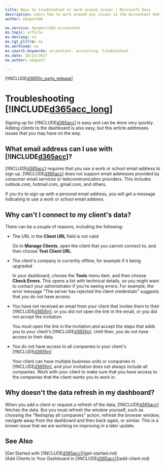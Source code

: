```yaml
---
title: Ways to troubleshoot or work around issues | Microsoft Docs
description: Learn how to work around any issues in the Accountant Hub for Dynamics 365.
author: edupont04

ms.service: dynamics365-accountant
ms.topic: article
ms.devlang: na
ms.tgt_pltfrm: na
ms.workload: na
ms.search.keywords: accountant, accounting, troubleshoot
ms.date: 10/23/2017
ms.author: edupont

---
```

[!INCLUDE[d365fin_early_release](includes/d365fin_early_release.md.md)]

# Troubleshooting [!INCLUDE[d365acc_long](includes/d365acc_long_md.md)]
Signing up for [!INCLUDE[d365acc](includes/d365acc_md.md)] is easy and can be done very quickly. Adding clients to the dashboard is also easy, but this article addresses issues that you may have on the way.

## What email address can I use with [!INCLUDE[d365acc](includes/d365acc_md.md)]?
[!INCLUDE[d365acc](includes/d365acc_md.md)] requires that you use a work or school email address to sign up. [!INCLUDE[d365acc](includes/d365acc_md.md)] does not support email addresses provided by consumer email services or telecommunication providers. This includes outlook.com, hotmail.com, gmail.com, and others.  

If you try to sign up with a personal email address, you will get a message indicating to use a work or school email address.  

## Why can't I connect to my client's data?
There can be a couple of reasons, including the following:

- The URL in the **Client URL** field is not valid  

  Go to **Manage Clients**, open the client that you cannot connect to, and then choose **Test Client URL**.  
- The client's company is currently offline, for example if it being upgraded

  In your dashboard, choose the **Tools** menu item, and then choose **Check Errors**. This opens a list with technical details, so you might want to contact your administrator if you're seeing errors. For example, the error message "The server has rejected the client credentials" suggests that you do not have access.  
- You have not received an email from your client that invites them to their [!INCLUDE[d365fin](includes/d365fin_md.md)], or you did not open the link in the email, or you did not accept the invitation

  You must open the link in the invitation and accept the steps that adds you to your client's [!INCLUDE[d365fin](includes/d365fin_md.md)]. Until then, you do not have access to their data.  
- You do not have access to all companies in your client's [!INCLUDE[d365fin](includes/d365fin_md.md)]

  Your client can have multiple business units or companies in [!INCLUDE[d365fin](includes/d365fin_md.md)], and your invitation does not always include all companies. Work with your client to make sure that you have access to the companies that the client wants you to work in.  

## Why doesn't the data refresh in my dashboard?
When you add a client or request a refresh of the data, [!INCLUDE[d365acc](includes/d365acc_md.md)] fetches the data. But you must refresh the window yourself, such as choosing the "Redisplay all companies" action, refresh the browser window, navigate away from the dashboard and then back again, or similar. This is a known issue that we are working on improving in a later update.  

## See Also
[Get Started with [!INCLUDE[d365acc](includes/d365acc_md.md)]](get-started.md)  
[Add Clients to Your Dashboard in [!INCLUDE[d365acc](includes/d365acc_md.md)]](add-client.md)  
